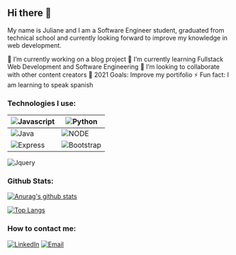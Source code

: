 ## Hi there 👋

My name is Juliane and I am a Software Engineer student, graduated from technical school and currently looking forward to improve my knowledge in web development. 

🔭 I’m currently working on a blog project
🌱 I’m currently learning Fullstack Web Development and Software Engineering
👯 I’m looking to collaborate with other content creators
🥅 2021 Goals: Improve my portifolio
⚡ Fun fact: I am learning to speak spanish

### Technologies I use:

![Javascript](https://img.shields.io/badge/JavaScript-F7DF1E?style=for-the-badge&logo=javascript&logoColor=black) | ![Python](https://img.shields.io/badge/Python-3776AB?style=for-the-badge&logo=python&logoColor=white)
------------ | -------------
![Java](https://img.shields.io/badge/Java-ED8B00?style=for-the-badge&logo=java&logoColor=white) | ![NODE](https://img.shields.io/badge/Node.js-43853D?style=for-the-badge&logo=node.js&logoColor=white)
![Express](	https://img.shields.io/badge/Express.js-404D59?style=for-the-badge) | ![Bootstrap](	https://img.shields.io/badge/Bootstrap-563D7C?style=for-the-badge&logo=bootstrap&logoColor=white)
![Jquery](https://img.shields.io/badge/jQuery-0769AD?style=for-the-badge&logo=jquery&logoColor=white) 

### Github Stats:

[![Anurag's github stats](https://github-readme-stats.vercel.app/api?username=julianesouza&show_icons=true&theme=buefy)](https://github.com/anuraghazra/github-readme-stats)


[![Top Langs](https://github-readme-stats.vercel.app/api/top-langs/?username=julianesouza)](https://github.com/anuraghazra/github-readme-stats)


### How to contact me:

[![LinkedIn](https://img.shields.io/badge/LinkedIn-0077B5?style=for-the-badge&logo=linkedin&logoColor=white)](https://www.linkedin.com/in/juliane-souza-498029198/)
[![Email](https://img.shields.io/badge/Gmail-D14836?style=for-the-badge&logo=gmail&logoColor=white)](https://www.linkedin.com/in/juliane-souza-498029198/)
